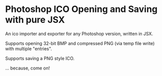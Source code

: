 # Photoshop ICO Opening and Saving with pure JSX
An ico importer and exporter for any Photoshop version, written in JSX.

Supports opening 32-bit BMP and compressed PNG (via temp file write) with multiple "entries".

Supports saving a PNG style ICO.

... because, come on!

